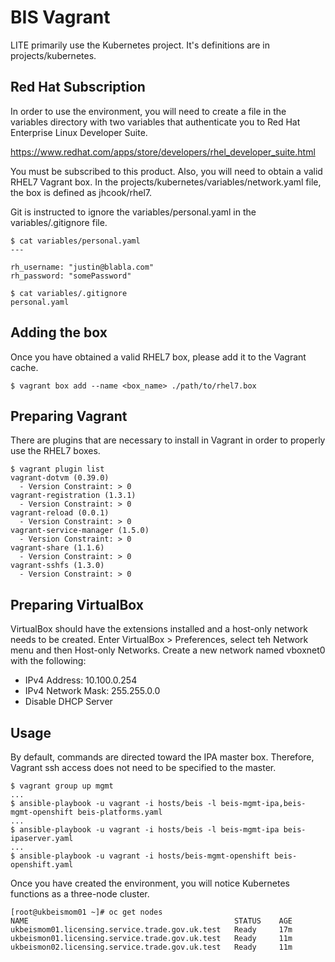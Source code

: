 # BIS Vagrant

LITE primarily use the Kubernetes project. It's definitions are in projects/kubernetes.

## Red Hat Subscription

In order to use the environment, you will need to create a file in the variables
directory with two variables that authenticate you to Red Hat Enterprise Linux
Developer Suite. 

https://www.redhat.com/apps/store/developers/rhel_developer_suite.html

You must be subscribed to this product. Also, you will need to
obtain a valid RHEL7 Vagrant box. In the projects/kubernetes/variables/network.yaml
file, the box is defined as jhcook/rhel7.

Git is instructed to ignore the variables/personal.yaml in the variables/.gitignore
file.

```
$ cat variables/personal.yaml
---

rh_username: "justin@blabla.com"
rh_password: "somePassword"

$ cat variables/.gitignore
personal.yaml
```

## Adding the box

Once you have obtained a valid RHEL7 box, please add it to the Vagrant cache.

```
$ vagrant box add --name <box_name> ./path/to/rhel7.box
```

## Preparing Vagrant

There are plugins that are necessary to install in Vagrant in order to
properly use the RHEL7 boxes. 

```
$ vagrant plugin list
vagrant-dotvm (0.39.0)
  - Version Constraint: > 0
vagrant-registration (1.3.1)
  - Version Constraint: > 0
vagrant-reload (0.0.1)
  - Version Constraint: > 0
vagrant-service-manager (1.5.0)
  - Version Constraint: > 0
vagrant-share (1.1.6)
  - Version Constraint: > 0
vagrant-sshfs (1.3.0)
  - Version Constraint: > 0
```

## Preparing VirtualBox

VirtualBox should have the extensions installed and a host-only network needs
to be created. Enter VirtualBox > Preferences, select teh Network menu and then
Host-only Networks. Create a new network named vboxnet0 with the following:

-  IPv4 Address: 10.100.0.254
-  IPv4 Network Mask: 255.255.0.0
-  Disable DHCP Server

## Usage

By default, commands are directed toward the IPA master box. Therefore,
Vagrant ssh access does not need to be specified to the master.

```
$ vagrant group up mgmt
...
$ ansible-playbook -u vagrant -i hosts/beis -l beis-mgmt-ipa,beis-mgmt-openshift beis-platforms.yaml
...
$ ansible-playbook -u vagrant -i hosts/beis -l beis-mgmt-ipa beis-ipaserver.yaml
...
$ ansible-playbook -u vagrant -i hosts/beis-mgmt-openshift beis-openshift.yaml
```

Once you have created the environment, you will notice Kubernetes functions as
a three-node cluster.

```
[root@ukbeismom01 ~]# oc get nodes
NAME                                              STATUS    AGE
ukbeismom01.licensing.service.trade.gov.uk.test   Ready     17m
ukbeismon01.licensing.service.trade.gov.uk.test   Ready     11m
ukbeismon02.licensing.service.trade.gov.uk.test   Ready     11m
```
